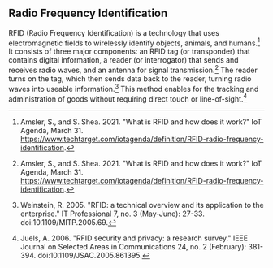 ## Radio Frequency Identification

RFID (Radio Frequency Identification) is a technology that uses electromagnetic fields to wirelessly identify objects, animals, and humans.[^amserRFID] 
It consists of three major components: an RFID tag (or transponder) that contains digital information, 
a reader (or interrogator) that sends and receives radio waves, and an antenna for signal transmission.[^amserRFID] 
The reader turns on the tag, which then sends data back to the reader, turning radio waves into useable information.[^weinsteinRGID] 
This method enables for the tracking and administration of goods without requiring direct touch or line-of-sight.[^jeulRFID]

[^amserRFID]:Amsler, S., and S. Shea. 2021. "What is RFID and how does it work?" IoT Agenda, March 31. https://www.techtarget.com/iotagenda/definition/RFID-radio-frequency-identification.

[^weinsteinRGID]:Weinstein, R. 2005. "RFID: a technical overview and its application to the enterprise." IT Professional 7, no. 3 (May-June): 27-33. doi:10.1109/MITP.2005.69.

[^jeulRFID]:Juels, A. 2006. "RFID security and privacy: a research survey." IEEE Journal on Selected Areas in Communications 24, no. 2 (February): 381-394. doi:10.1109/JSAC.2005.861395.
